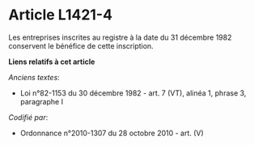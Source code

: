 # Article L1421-4

Les entreprises inscrites au registre à la date du 31 décembre 1982 conservent le bénéfice de cette inscription.

**Liens relatifs à cet article**

_Anciens textes_:

  - Loi n°82-1153 du 30 décembre 1982 - art. 7 (VT), alinéa 1, phrase 3, paragraphe I

_Codifié par_:

  - Ordonnance n°2010-1307 du 28 octobre 2010 - art. (V)
